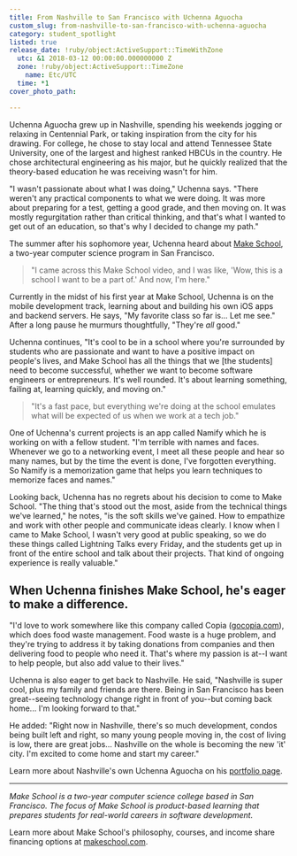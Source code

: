 ```yaml
---
title: From Nashville to San Francisco with Uchenna Aguocha
custom_slug: from-nashville-to-san-francisco-with-uchenna-aguocha
category: student_spotlight
listed: true
release_date: !ruby/object:ActiveSupport::TimeWithZone
  utc: &1 2018-03-12 00:00:00.000000000 Z
  zone: !ruby/object:ActiveSupport::TimeZone
    name: Etc/UTC
  time: *1
cover_photo_path: 

---
```


Uchenna Aguocha grew up in Nashville, spending his weekends jogging or relaxing in Centennial Park, or taking inspiration from the city for his drawing. For college, he chose to stay local and attend Tennessee State University, one of the largest and highest ranked HBCUs in the country. He chose architectural engineering as his major, but he quickly realized that the theory-based education he was receiving wasn't for him.

"I wasn't passionate about what I was doing," Uchenna says. "There weren't any practical components to what we were doing. It was more about preparing for a test, getting a good grade, and then moving on. It was mostly regurgitation rather than critical thinking, and that's what I wanted to get out of an education, so that's why I decided to change my path."

The summer after his sophomore year, Uchenna heard about [Make School](https://www.makeschool.com/?utm_source=medium&utm_medium=social&utm_campaign=medium-student-spotlight-uchenna-aguocha&utm_content=), a two-year computer science program in San Francisco. 

> "I came across this Make School video, and I was like, 'Wow, this is a school I want to be a part of.' And now, I'm here."

Currently in the midst of his first year at Make School, Uchenna is on the mobile development track, learning about and building his own iOS apps and backend servers. He says, "My favorite class so far is... Let me see." After a long pause he murmurs thoughtfully, "They're *all* good."

Uchenna continues, "It's cool to be in a school where you're surrounded by students who are passionate and want to have a positive impact on people's lives, and Make School has all the things that we [the students] need to become successful, whether we want to become software engineers or entrepreneurs. It's well rounded. It's about learning something, failing at, learning quickly, and moving on."

> "It's a fast pace, but everything we're doing at the school emulates what will be expected of us when we work at a tech job."

One of Uchenna's current projects is an app called Namify which he is working on with a fellow student. "I'm terrible with names and faces. Whenever we go to a networking event, I meet all these people and hear so many names, but by the time the event is done, I've forgotten everything. So Namify is a memorization game that helps you learn techniques to memorize faces and names."

Looking back, Uchenna has no regrets about his decision to come to Make School. "The thing that's stood out the most, aside from the technical things we've learned," he notes, "is the soft skills we've gained. How to empathize and work with other people and communicate ideas clearly. I know when I came to Make School, I wasn't very good at public speaking, so we do these things called Lightning Talks every Friday, and the students get up in front of the entire school and talk about their projects. That kind of ongoing experience is really valuable."

## When Uchenna finishes Make School, he's eager to make a difference.

"I'd love to work somewhere like this company called Copia ([gocopia.com](http://gocopia.com)), which does food waste management. Food waste is a huge problem, and they're trying to address it by taking donations from companies and then delivering food to people who need it. That's where my passion is at--I want to help people, but also add value to their lives."

Uchenna is also eager to get back to Nashville. He said, "Nashville is super cool, plus my family and friends are there. Being in San Francisco has been great--seeing technology change right in front of you--but coming back home... I'm looking forward to that."

He added: "Right now in Nashville, there's so much development, condos being built left and right, so many young people moving in, the cost of living is low, there are great jobs... Nashville on the whole is becoming the new 'it' city. I'm excited to come home and start my career."

Learn more about Nashville's own Uchenna Aguocha on his [portfolio page](https://www.makeschool.com/portfolio/uchenna-aguocha?utm_source=medium&utm_medium=social&utm_campaign=medium-student-spotlight-uchenna-aguocha&utm_content=).

* * * * *

*Make School is a two-year computer science college based in San Francisco. The focus of Make School is product-based learning that prepares students for real-world careers in software development.*

Learn more about Make School's philosophy, courses, and income share financing options at [makeschool.com](https://www.makeschool.com/?utm_source=medium&utm_medium=social&utm_campaign=medium-student-spotlight-uchenna-aguocha&utm_content=).